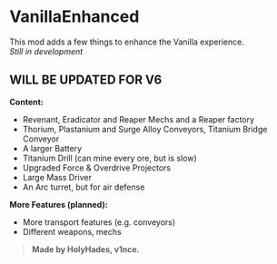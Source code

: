 # VanillaEnhanced

This mod adds a few things to enhance the Vanilla experience.  
*Still in development*

## WILL BE UPDATED FOR V6

**Content:**

- Revenant, Eradicator and Reaper Mechs and a Reaper factory
- Thorium, Plastanium and Surge Alloy Conveyors, Titanium Bridge Conveyor
- A larger Battery
- Titanium Drill (can mine every ore, but is slow)
- Upgraded Force & Overdrive Projectors
- Large Mass Driver
- An Arc turret, but for air defense

**More Features (planned):**

- More transport features (e.g. conveyors)
- Different weapons, mechs

> **Made by HolyHades, v1nce.**
